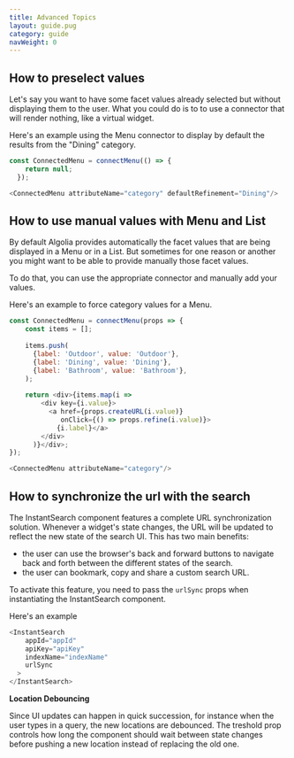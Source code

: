 ```yaml
---
title: Advanced Topics
layout: guide.pug
category: guide
navWeight: 0
---
```


## How to preselect values

Let's say you want to have some facet values already selected but without displaying them to the user. What you could do
is to to use a connector that will render nothing, like a virtual widget. 

Here's an example using the Menu connector to display by default the results from the "Dining" category.

```javascript
const ConnectedMenu = connectMenu(() => {
    return null;
  });

<ConnectedMenu attributeName="category" defaultRefinement="Dining"/>
```

## How to use manual values with Menu and List

By default Algolia provides automatically the facet values that are being displayed in a Menu or in a List. But sometimes
for one reason or another you might want to be able to provide manually those facet values.

To do that, you can use the appropriate connector and manually add your values.

Here's an example to force category values for a Menu.

```javascript
const ConnectedMenu = connectMenu(props => {
    const items = [];
    
    items.push(
      {label: 'Outdoor', value: 'Outdoor'},
      {label: 'Dining', value: 'Dining'},
      {label: 'Bathroom', value: 'Bathroom'},
    );
    
    return <div>{items.map(i =>
        <div key={i.value}>
          <a href={props.createURL(i.value)}
             onClick={() => props.refine(i.value)}>
            {i.label}</a>
        </div>
      )}</div>;
});

<ConnectedMenu attributeName="category"/>
```

## How to synchronize the url with the search

The InstantSearch component features a complete URL synchronization solution. Whenever a widget's state changes, the URL will be updated to reflect the new state of the search UI. This has two main benefits:

* the user can use the browser's back and forward buttons to navigate back and forth between the different states of the search.
* the user can bookmark, copy and share a custom search URL.

To activate this feature, you need to pass the `urlSync` props when instantiating the InstantSearch component.

Here's an example

```javascript
<InstantSearch
    appId="appId"
    apiKey="apiKey"
    indexName="indexName"
    urlSync
  >
</InstantSearch>
```

**Location Debouncing**
 
Since UI updates can happen in quick succession, for instance when the user types in a query, 
the new locations are debounced. The treshold prop controls how long the component should wait between 
state changes before pushing a new location instead of replacing the old one.


